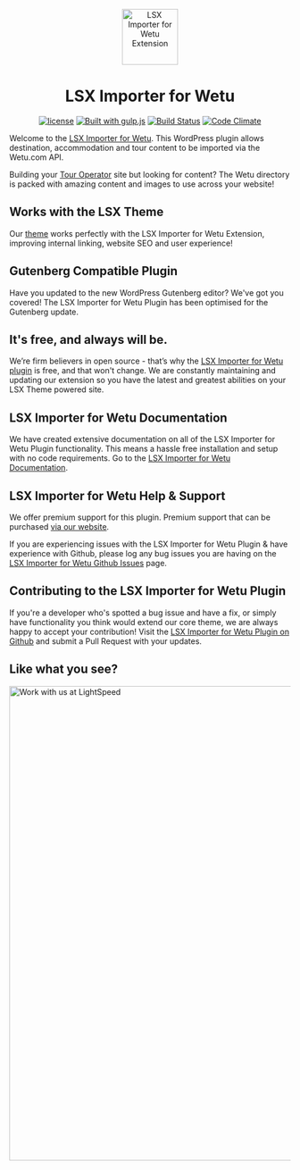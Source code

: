 <p align="center"><a target="_blank" href="https://lsx.lsdev.biz/"><img width="100px;" src="https://lsx.lsdev.biz/wp-content/uploads/2019/03/wetu-importer-square.png" alt="LSX Importer for Wetu Extension"></a>
</p>
<h1 align="center">LSX Importer for Wetu</h1>

<p align="center">
	<a href="https://www.gnu.org/licenses/gpl-3.0.en.html"><img src="https://poser.pugx.org/woocommerce/woocommerce/license" alt="license"></a>
    <a href="http://gulpjs.com/"><img src="https://img.shields.io/badge/built%20with-gulp.js-green.svg" alt="Built with gulp.js"></a>
  	<a href="https://travis-ci.org/lightspeeddevelopment/lsx-wetu-importer/"><img src="https://travis-ci.org/lightspeeddevelopment/lsx-wetu-importer.svg?branch=master" alt="Build Status"></a>
    <a href="https://codeclimate.com/github/lightspeeddevelopment/wetu-importer/"><img src="https://codeclimate.com/github/lightspeeddevelopment/wetu-importer/badges/gpa.svg" alt="Code Climate"></a>
</p>

Welcome to the [LSX Importer for Wetu](https://tour-operator.lsdev.biz/lsx-wetu-importer/). This WordPress plugin allows destination, accommodation and tour content to be imported via the Wetu.com API.

Building your [Tour Operator](https://tour-operator.lsdev.biz/) site but looking for content? The Wetu directory is packed with amazing content and images to use across your website!

## Works with the LSX Theme
Our  [theme](https://lsx.lsdev.biz/) works perfectly with the LSX Importer for Wetu Extension, improving internal linking, website SEO and user experience!

## Gutenberg Compatible Plugin
Have you updated to the new WordPress Gutenberg editor? We've got you covered! The LSX Importer for Wetu Plugin has been optimised for the Gutenberg update.

## It's free, and always will be.
We’re firm believers in open source - that’s why the [LSX Importer for Wetu plugin](https://tour-operator.lsdev.biz/lsx-wetu-importer/) is free, and that won't change. We are constantly maintaining and updating our extension so you have the latest and greatest abilities on your LSX Theme powered site.

## LSX Importer for Wetu Documentation

We have created extensive documentation on all of the LSX Importer for Wetu Plugin functionality. This means a hassle free installation and setup with no code requirements. Go to the [LSX Importer for Wetu Documentation](https://tour-operator.lsdev.biz/documentation/extension/lsx-wetu-importer/).

## LSX Importer for Wetu Help & Support

We offer premium support for this plugin. Premium support that can be purchased [via our website](https://www.lsdev.biz/services/support/).

If you are experiencing issues with the LSX Importer for Wetu Plugin & have experience with Github, please log any bug issues you are having on the [LSX Importer for Wetu Github Issues](https://github.com/lightspeeddevelopment/lsx-wetu-importer/issues/) page.

## Contributing to the LSX Importer for Wetu Plugin

If you're a developer who's spotted a bug issue and have a fix, or simply have functionality you think would extend our core theme, we are always happy to accept your contribution! Visit the [LSX Importer for Wetu Plugin on Github](https://github.com/lightspeeddevelopment/lsx-wetu-importer/) and submit a Pull Request with your updates.

## Like what you see?
<a href="https://www.lsdev.biz/contact/"><img src="https://www.lsdev.biz/wp-content/uploads/2020/02/work-with-lightspeed.png" width="850" alt="Work with us at LightSpeed"></a>
